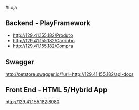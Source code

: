 #Loja 

Backend - PlayFramework
-------
* http://129.41.155.182/Produto
* http://129.41.155.182/Carrinho
* http://129.41.155.182/Compra

Swagger
--------
http://petstore.swagger.io/?url=http://129.41.155.182/api-docs


Front End - HTML 5/Hybrid App
-------
http://129.41.155.182:8080
